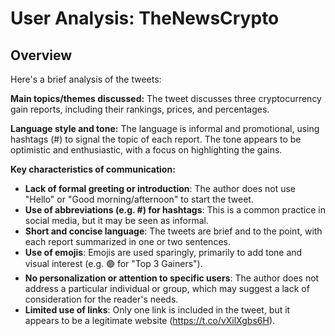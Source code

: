 # User Analysis: TheNewsCrypto

## Overview

Here's a brief analysis of the tweets:

**Main topics/themes discussed:**
The tweet discusses three cryptocurrency gain reports, including their rankings, prices, and percentages.

**Language style and tone:**
The language is informal and promotional, using hashtags (#) to signal the topic of each report. The tone appears to be optimistic and enthusiastic, with a focus on highlighting the gains.

**Key characteristics of communication:**

* **Lack of formal greeting or introduction**: The author does not use "Hello" or "Good morning/afternoon" to start the tweet.
* **Use of abbreviations (e.g. #) for hashtags**: This is a common practice in social media, but it may be seen as informal.
* **Short and concise language**: The tweets are brief and to the point, with each report summarized in one or two sentences.
* **Use of emojis**: Emojis are used sparingly, primarily to add tone and visual interest (e.g. 🟢 for "Top 3 Gainers").
* **No personalization or attention to specific users**: The author does not address a particular individual or group, which may suggest a lack of consideration for the reader's needs.
* **Limited use of links**: Only one link is included in the tweet, but it appears to be a legitimate website (https://t.co/vXilXgbs6H).
